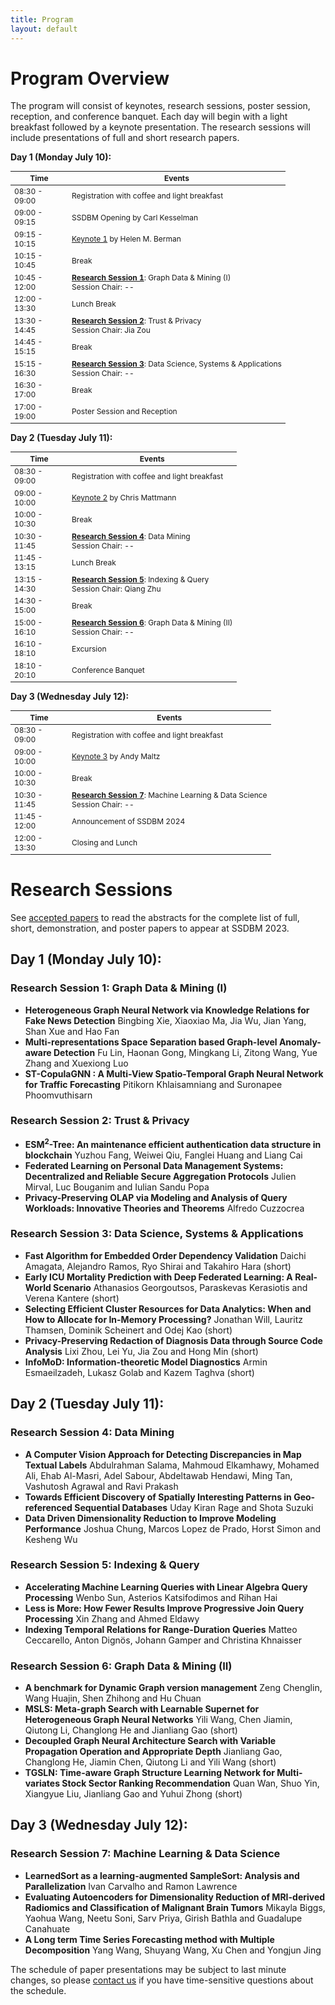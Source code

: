 ```yaml
---
title: Program
layout: default
---
```


# Program Overview

<style scoped>
    table
    {
        font-size: 12px;
        table-layout: fixed;
    }

    th:nth-child(1)
    {
        width: 80px;
        overflow: hidden;
    }
</style>

The program will consist of keynotes, research sessions, poster session, reception, and conference banquet. 
Each day will begin with a light breakfast followed by a keynote presentation. 
The research sessions will include presentations of full and short research papers. 

**Day 1 (Monday July 10):**

| Time          | Events                                                                                                     |
|---------------|------------------------------------------------------------------------------------------------------------|
| 08:30 - 09:00 | Registration with coffee and light breakfast                                                               |
| 09:00 - 09:15 | SSDBM Opening by Carl Kesselman                                                                            |
| 09:15 - 10:15 | [Keynote 1](./keynotes.md#keynote-1) by Helen M. Berman                                                    |
| 10:15 - 10:45 | Break                                                                                                      |
| 10:45 - 12:00 | **[Research Session 1](#research-session-1)**: Graph Data & Mining (I) <br> Session Chair: --              |
| 12:00 - 13:30 | Lunch Break                                                                                                |
| 13:30 - 14:45 | **[Research Session 2](#research-session-2)**: Trust & Privacy <br> Session Chair: Jia Zou                 |
| 14:45 - 15:15 | Break                                                                                                      |
| 15:15 - 16:30 | **[Research Session 3](#research-session-3)**: Data Science, Systems & Applications <br> Session Chair: -- |
| 16:30 - 17:00 | Break                                                                                                      |
| 17:00 - 19:00 | Poster Session and Reception                                                                               |

**Day 2 (Tuesday July 11):**

| Time           | Events                                                                                         |
|----------------|------------------------------------------------------------------------------------------------|
| 08:30 - 09:00 | Registration with coffee and light breakfast                                                   |
| 09:00 - 10:00 | [Keynote 2](./keynotes.md#keynote-2) by Chris Mattmann                                         |
| 10:00 - 10:30 | Break                                                                                          |
| 10:30 - 11:45 | **[Research Session 4](#research-session-4)**: Data Mining <br> Session Chair: --              |
| 11:45 - 13:15 | Lunch Break                                                                                    |
| 13:15 - 14:30 | **[Research Session 5](#research-session-5)**: Indexing & Query <br> Session Chair: Qiang Zhu  |
| 14:30 - 15:00 | Break                                                                                          |
| 15:00 - 16:10 | **[Research Session 6](#research-session-6)**: Graph Data & Mining (II) <br> Session Chair: -- |
| 16:10 - 18:10 | Excursion                                                                                      |
| 18:10 - 20:10 | Conference Banquet                                                                             |

**Day 3 (Wednesday July 12):**

| Time           | Events                                                                                                |
|----------------|-------------------------------------------------------------------------------------------------------|
| 08:30 - 09:00 | Registration with coffee and light breakfast                                                          |
| 09:00 - 10:00 | [Keynote 3](./keynotes.md#keynote-3) by Andy Maltz                                                    |
| 10:00 - 10:30 | Break                                                                                                 |
| 10:30 - 11:45 | **[Research Session 7](#research-session-7)**: Machine Learning & Data Science <br> Session Chair: -- |
| 11:45 - 12:00 | Announcement of SSDBM 2024                                                                            |
| 12:00 - 13:30 | Closing and Lunch                                                                                     |

# Research Sessions

See [accepted papers](./accepted-papers.md) to read the abstracts for the complete list of full, short, demonstration, and poster papers to appear at SSDBM 2023.

## Day 1 (Monday July 10):

<h3 id="research-session-1">Research Session 1: Graph Data & Mining (I)</h3>

* **Heterogeneous Graph Neural Network via Knowledge Relations for Fake News Detection** Bingbing Xie, Xiaoxiao Ma, Jia Wu, Jian Yang, Shan Xue and Hao Fan
* **Multi-representations Space Separation based Graph-level Anomaly-aware Detection** Fu Lin, Haonan Gong, Mingkang Li, Zitong Wang, Yue Zhang and Xuexiong Luo
* **ST-CopulaGNN : A Multi-View Spatio-Temporal Graph Neural Network for Traffic Forecasting** Pitikorn Khlaisamniang and Suronapee Phoomvuthisarn

### Research Session 2: Trust & Privacy

* **ESM$^2$-Tree: An maintenance efficient authentication data structure in blockchain** Yuzhou Fang, Weiwei Qiu, Fanglei Huang and Liang Cai
* **Federated Learning on Personal Data Management Systems: Decentralized and Reliable Secure Aggregation Protocols** Julien Mirval, Luc Bouganim and Iulian Sandu Popa
* **Privacy-Preserving OLAP via Modeling and Analysis of Query Workloads: Innovative Theories and Theorems** Alfredo Cuzzocrea

### Research Session 3: Data Science, Systems & Applications

* **Fast Algorithm for Embedded Order Dependency Validation** Daichi Amagata, Alejandro Ramos, Ryo Shirai and Takahiro Hara (short)
* **Early ICU Mortality Prediction with Deep Federated Learning: A Real-World Scenario** Athanasios Georgoutsos, Paraskevas Kerasiotis and Verena Kantere (short)
* **Selecting Efficient Cluster Resources for Data Analytics: When and How to Allocate for In-Memory Processing?** Jonathan Will, Lauritz Thamsen, Dominik Scheinert and Odej Kao (short)
* **Privacy-Preserving Redaction of Diagnosis Data through Source Code Analysis** Lixi Zhou, Lei Yu, Jia Zou and Hong Min (short)
* **InfoMoD: Information-theoretic Model Diagnostics** Armin Esmaeilzadeh, Lukasz Golab and Kazem Taghva (short)

## Day 2 (Tuesday July 11):

### Research Session 4: Data Mining

* **A Computer Vision Approach for Detecting Discrepancies in Map Textual Labels** Abdulrahman Salama, Mahmoud Elkamhawy, Mohamed Ali, Ehab Al-Masri, Adel Sabour, Abdeltawab Hendawi, Ming Tan, Vashutosh Agrawal and Ravi Prakash
* **Towards Efficient Discovery of Spatially Interesting Patterns in Geo-referenced Sequential Databases** Uday Kiran Rage and Shota Suzuki
* **Data Driven Dimensionality Reduction to Improve Modeling Performance** Joshua Chung, Marcos Lopez de Prado, Horst Simon and Kesheng Wu

### Research Session 5: Indexing & Query

* **Accelerating Machine Learning Queries with Linear Algebra Query Processing** Wenbo Sun, Asterios Katsifodimos and Rihan Hai
* **Less is More: How Fewer Results Improve Progressive Join Query Processing** Xin Zhang and Ahmed Eldawy
* **Indexing Temporal Relations for Range-Duration Queries** Matteo Ceccarello, Anton Dignös, Johann Gamper and Christina Khnaisser

### Research Session 6: Graph Data & Mining (II)

* **A benchmark for Dynamic Graph version management** Zeng Chenglin, Wang Huajin, Shen Zhihong and Hu Chuan
* **MSLS: Meta-graph Search with Learnable Supernet for Heterogeneous Graph Neural Networks** Yili Wang, Chen Jiamin, Qiutong Li, Changlong He and Jianliang Gao (short)
* **Decoupled Graph Neural Architecture Search with Variable Propagation Operation and Appropriate Depth** Jianliang Gao, Changlong He, Jiamin Chen, Qiutong Li and Yili Wang (short)
* **TGSLN: Time-aware Graph Structure Learning Network for Multi-variates Stock Sector Ranking Recommendation** Quan Wan, Shuo Yin, Xiangyue Liu, Jianliang Gao and Yuhui Zhong (short)

## Day 3 (Wednesday July 12):

### Research Session 7: Machine Learning & Data Science

* **LearnedSort as a learning-augmented SampleSort: Analysis and Parallelization** Ivan Carvalho and Ramon Lawrence
* **Evaluating Autoencoders for Dimensionality Reduction of MRI-derived Radiomics and Classification of Malignant Brain Tumors** Mikayla Biggs, Yaohua Wang, Neetu Soni, Sarv Priya, Girish Bathla and Guadalupe Canahuate
* **A Long term Time Series Forecasting method with Multiple Decomposition** Yang Wang, Shuyang Wang, Xu Chen and Yongjun Jing

The schedule of paper presentations may be subject to last minute changes, so please [contact us](mailto:ssdbm2023@easychair.org) if you have time-sensitive questions about the schedule.
